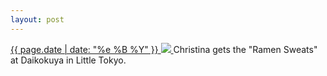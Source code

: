 ```yaml
---
layout: post
---
```


<p>
  <a href="/346">
    <time>{{ page.date | date: "%e %B %Y" }}</time>
    <img src="https://s3.amazonaws.com/life.aaronjgreenberg.com/346.jpg">
  </a>
  Christina gets the "Ramen Sweats" at Daikokuya in Little Tokyo.
</p>
